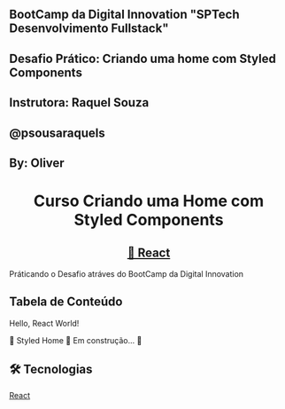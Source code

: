 ## BootCamp da Digital Innovation "SPTech Desenvolvimento Fullstack"

## Desafio Prático: Criando uma home com Styled Components

## Instrutora: Raquel Souza
## @psousaraquels

## By: Oliver

<h1 align="center">Curso Criando uma Home com Styled Components</h1>

<h2 align="center">
    <a href="https://pt-br.reactjs.org/">🔗 React</a>
</h2>

<p>Práticando o Desafio atráves do BootCamp da Digital Innovation</p>


<h2>Tabela de Conteúdo</h2>

<p>Hello, React World!</p>
<p>🚧  Styled Home 🚀 Em construção...  🚧</p>

<h2>🛠 Tecnologias</h2>
<p><a href="https://pt-br.reactjs.org/">React</a></p>